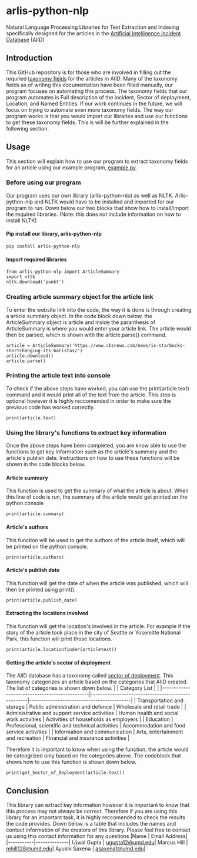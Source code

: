 # arlis-python-nlp
Natural Language Processing Libraries for Text Extraction and Indexing specifically designed for the articles in the [Artificial Intelligence Incident Database](https://incidentdatabase.ai/) (AIID)

## Introduction
This GitHub repository is for those who are involved in filling out the requried [taxonomy fields](https://incidentdatabase.ai/taxonomy/cset) for the articles in AIID. Many of the taxonomy fields as of writing this documentation have been filled manually, our program focuses on automating this process. The taxonomy fields that our program automates is Full description of the incident, Sector of deployment, Location, and Named Entities. If our work continues in the future, we will focus on trying to automate even more taxonomy fields. The way our program works is that you would import our libraries and use our functions to get these taxonomy fields. This is will be further explained in the following section.

## Usage 
This section will explain how to use our program to extract taxonomy fields for an article using our example program, [example.py](https://github.com/UMD-ARLIS/arlis-python-nlp/blob/main/example.py).

### Before using our program 
Our program uses our own library (arlis-python-nlp) as well as NLTK. Arlis-python-nlp and NLTK would have to be installed and imported for our program to run. Down below our two blocks that show how to install/import the required libraries. (Note: this does not include information on how to install NLTK)

#### Pip install our library, arlis-python-nlp
```
pip install arlis-python-nlp
```
#### Import required libraries 
```
from arlis-python-nlp import ArticleSummary
import nltk
nltk.download('punkt')
```

### Creating article summary object for the article link 
To enter the website link into the code, the way it is done is through creating a article summary object. In the code block down below, the ArticleSummary object is article and inside the paranthesis of ArticleSummary is where you would enter your article link. The article would then be parsed, which is shown with the article.parse() command. 

```
article = ArticleSummary('https://www.cbsnews.com/news/is-starbucks-shortchanging-its-baristas/')
article.download()
article.parse() 
```

### Printing the article text into console 
To check if the above steps have worked, you can use the print(article.text) command and it would print all of the text from the article. This step is optional however it is highly reccomended in order to make sure the previous code has worked correctly. 

```
print(article.text)
```

### Using the library's functions to extract key information 
Once the above steps have been completed, you are know able to use the functions to get key information such as the article's summary and the article's publish date. Instructions on how to use these functions will be shown in the code blocks below.

#### Article summary
This function is used to get the summary of what the article is about. When this line of code is run, the summary of the article would get printed on the python console 

```
print(article.summary)
```

#### Article's authors
This function will be used to get the authors of the article itself, which will be printed on the python console.

```
print(article.authors)
```

#### Article's publish date
This function will get the date of when the article was published, which will then be printed using print().
```
print(article.publish_date)
```

#### Extracting the locations involved
This function will get the location's involved in the article. For example if the story of the article took place in the city of Seattle or Yosemitte National Park, this function will print those locations. 
```
print(article.locationfinder(articletext))
```

#### Getting the article's sector of deployment 
The AIID database has a taxonomy called [sector of deployment](https://incidentdatabase.ai/taxonomy/cset). This taxonomy categorizes an article based on the categories that AIID created. The list of categories is shown down below.
|                | Category List               |         |
|-----------------------------------------------|---------------------------------------------------|-------------------------------------------|
| Transportation and storage                    | Public administration and defence                 | Wholesale and retail trade                |
| Administrative and support service activities | Human health and social work activities           | Activities of households as employers     |
| Education                                     | Professional, scientific and technical activities | Accommodation and food service activities |
| Information and communication                 | Arts, entertainment and recreation                | Financial and insurance activities        |

Therefore it is important to know when using the function, the article would be cateogrized only based on the categories above. The codeblock that shows how to use this function is shown down below.
```
print(get_Sector_of_Deployment(article.text))
```


## Conclusion 
This library can extract key information however it is important to know that this process may not always be correct. Therefore if you are using this library for an important task, it is highly reccomended to check the results the code provides. Down below is a table that includes the names and contact information of the creators of this library. Please feel free to contact us using this contact information for any questions 
|Name       | Email Address|
|-----------|--------------|
Ujwal Gupta | ugupta12@umd.edu|
Marcus Hill | mhill128@umd.edu|
Ayushi Saxena | asaxena1@umd.edu|

